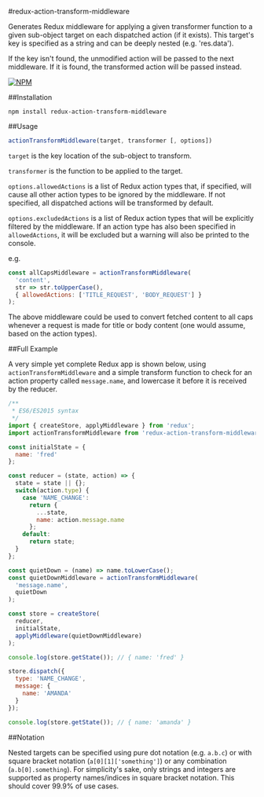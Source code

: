 #redux-action-transform-middleware

Generates Redux middleware for applying a given transformer function to a given sub-object target on each dispatched action (if it exists). This target's key is specified as a string and can be deeply nested (e.g. 'res.data').

If the key isn't found, the unmodified action will be passed to the next middleware. If it is found, the transformed action will be passed instead.

[![NPM](https://nodei.co/npm/redux-action-transform-middleware.png)](https://npmjs.org/package/redux-action-transform-middleware)

##Installation

```
npm install redux-action-transform-middleware
```

##Usage

```javascript
actionTransformMiddleware(target, transformer [, options])
```

`target` is the key location of the sub-object to transform.

`transformer` is the function to be applied to the target.

`options.allowedActions` is a list of Redux action types that, if specified, will cause all other action types to be ignored by the middleware. If not specified, all dispatched actions will be transformed by default.

`options.excludedActions` is a list of Redux action types that will be explicitly filtered by the middleware. If an action type has also been specified in `allowedActions`, it will be excluded but a warning will also be printed to the console.

e.g.
```javascript
const allCapsMiddleware = actionTransformMiddleware(
  'content',
  str => str.toUpperCase(),
  { allowedActions: ['TITLE_REQUEST', 'BODY_REQUEST'] }
);
```

The above middleware could be used to convert fetched content to all caps whenever a request is made for title or body content (one would assume, based on the action types).

##Full Example

A very simple yet complete Redux app is shown below, using `actionTransformMiddleware` and a simple transform function to check for an action property called `message.name`, and lowercase it before it is received by the reducer.

```javascript
/**
 * ES6/ES2015 syntax
 */
import { createStore, applyMiddleware } from 'redux';
import actionTransformMiddleware from 'redux-action-transform-middleware';

const initialState = {
  name: 'fred'
};

const reducer = (state, action) => {
  state = state || {};
  switch(action.type) {
    case 'NAME_CHANGE':
      return {
        ...state,
        name: action.message.name
      };
    default:
      return state;
  }
};

const quietDown = (name) => name.toLowerCase();
const quietDownMiddleware = actionTransformMiddleware(
  'message.name',
  quietDown
);

const store = createStore(
  reducer,
  initialState,
  applyMiddleware(quietDownMiddleware)
);

console.log(store.getState()); // { name: 'fred' }

store.dispatch({
  type: 'NAME_CHANGE',
  message: {
    name: 'AMANDA'
  }
});

console.log(store.getState()); // { name: 'amanda' }

```

##Notation

Nested targets can be specified using pure dot notation (e.g. `a.b.c`) or with square bracket notation (`a[0][1]['something']`) or any combination (`a.b[0].something`). For simplicity's sake, only strings and integers are supported as property names/indices in square bracket notation. This should cover 99.9% of use cases.
